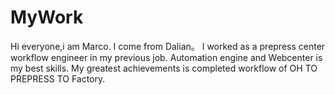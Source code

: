 # MyWork

Hi everyone,i am Marco.
I come from Dalian。
I worked as a prepress center workflow engineer in my previous job.
Automation engine and Webcenter is my best skills.
My greatest achievements is completed workflow of OH TO PREPRESS TO Factory.
